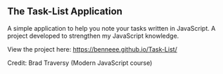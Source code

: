 ## The Task-List Application

A simple application to help you note your tasks written in JavaScript.
A project developed to strengthen my JavaScript knowledge.

View the project here: https://benneee.github.io/Task-List/

Credit: Brad Traversy (Modern JavaScript course)
